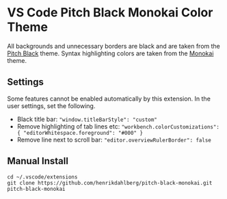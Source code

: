 # VS Code Pitch Black Monokai Color Theme

All backgrounds and unnecessary borders are black and are taken from the [Pitch Black](https://github.com/ViktorQvarfordt/vscode-pitch-black-theme/blob/master/themes/pitch-black-color-theme.json) theme. Syntax highlighting colors are taken from the [Monokai](https://github.com/Microsoft/vscode/blob/master/extensions/theme-monokai/themes/monokai-color-theme.json) theme.


## Settings

Some features cannot be enabled automatically by this extension. In the user settings, set the following.

- Black title bar: `"window.titleBarStyle": "custom"`
- Remove highlighting of tab lines etc: `"workbench.colorCustomizations": { "editorWhitespace.foreground": "#000" }`
- Remove line next to scroll bar: `"editor.overviewRulerBorder": false`


## Manual Install

```
cd ~/.vscode/extensions
git clone https://github.com/henrikdahlberg/pitch-black-monokai.git pitch-black-monokai
```
